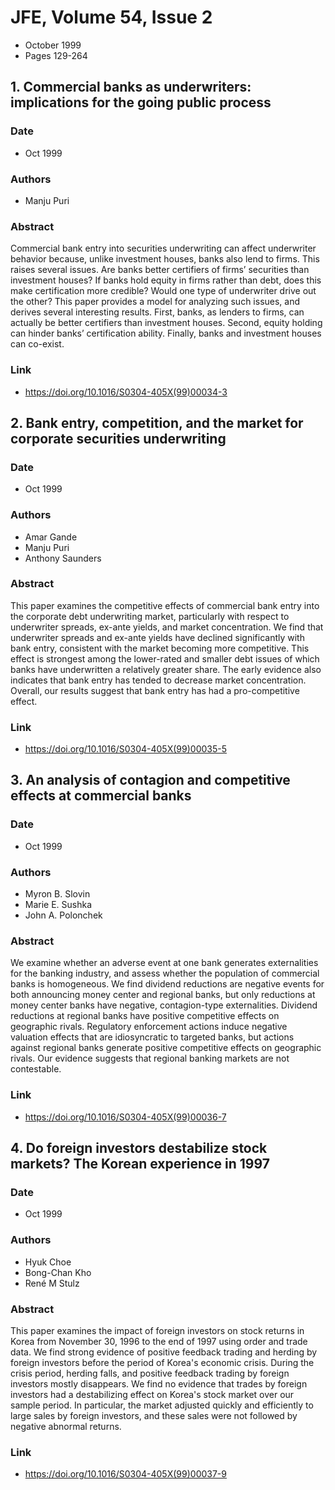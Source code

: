 # JFE, Volume 54, Issue 2
- October 1999
- Pages 129-264

## 1. Commercial banks as underwriters: implications for the going public process
### Date
- Oct 1999
### Authors
- Manju Puri
### Abstract
Commercial bank entry into securities underwriting can affect underwriter behavior because, unlike investment houses, banks also lend to firms. This raises several issues. Are banks better certifiers of firms’ securities than investment houses? If banks hold equity in firms rather than debt, does this make certification more credible? Would one type of underwriter drive out the other? This paper provides a model for analyzing such issues, and derives several interesting results. First, banks, as lenders to firms, can actually be better certifiers than investment houses. Second, equity holding can hinder banks’ certification ability. Finally, banks and investment houses can co-exist.
### Link
- https://doi.org/10.1016/S0304-405X(99)00034-3

## 2. Bank entry, competition, and the market for corporate securities underwriting
### Date
- Oct 1999
### Authors
- Amar Gande
- Manju Puri
- Anthony Saunders
### Abstract
This paper examines the competitive effects of commercial bank entry into the corporate debt underwriting market, particularly with respect to underwriter spreads, ex-ante yields, and market concentration. We find that underwriter spreads and ex-ante yields have declined significantly with bank entry, consistent with the market becoming more competitive. This effect is strongest among the lower-rated and smaller debt issues of which banks have underwritten a relatively greater share. The early evidence also indicates that bank entry has tended to decrease market concentration. Overall, our results suggest that bank entry has had a pro-competitive effect.
### Link
- https://doi.org/10.1016/S0304-405X(99)00035-5

## 3. An analysis of contagion and competitive effects at commercial banks
### Date
- Oct 1999
### Authors
- Myron B. Slovin
- Marie E. Sushka
- John A. Polonchek
### Abstract
We examine whether an adverse event at one bank generates externalities for the banking industry, and assess whether the population of commercial banks is homogeneous. We find dividend reductions are negative events for both announcing money center and regional banks, but only reductions at money center banks have negative, contagion-type externalities. Dividend reductions at regional banks have positive competitive effects on geographic rivals. Regulatory enforcement actions induce negative valuation effects that are idiosyncratic to targeted banks, but actions against regional banks generate positive competitive effects on geographic rivals. Our evidence suggests that regional banking markets are not contestable.
### Link
- https://doi.org/10.1016/S0304-405X(99)00036-7

## 4. Do foreign investors destabilize stock markets? The Korean experience in 1997
### Date
- Oct 1999
### Authors
- Hyuk Choe
- Bong-Chan Kho
- René M Stulz
### Abstract
This paper examines the impact of foreign investors on stock returns in Korea from November 30, 1996 to the end of 1997 using order and trade data. We find strong evidence of positive feedback trading and herding by foreign investors before the period of Korea's economic crisis. During the crisis period, herding falls, and positive feedback trading by foreign investors mostly disappears. We find no evidence that trades by foreign investors had a destabilizing effect on Korea's stock market over our sample period. In particular, the market adjusted quickly and efficiently to large sales by foreign investors, and these sales were not followed by negative abnormal returns.
### Link
- https://doi.org/10.1016/S0304-405X(99)00037-9

